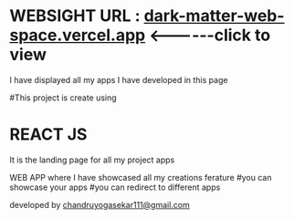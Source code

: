# WEBSIGHT URL : [dark-matter-web-space.vercel.app](https://dark-matter-web-space.vercel.app/) <------click to view 

I have displayed all my apps I have developed in this page 

#This project is create using 
# REACT JS
It is the landing page for all my project apps

WEB APP 
where I have showcased all my creations 
ferature 
#you can showcase your apps 
#you can redirect to different apps

developed by chandruyogasekar111@gmail.com
